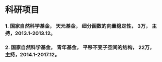 # 科研项目

### 1. 国家自然科学基金， 天元基金， 细分函数的向量稳定性， 3万， 主持，2013.1-2013.12。

### 2. 国家自然科学基金， 青年基金， 平移不变子空间的结构， 22万， 主持，2014.1-2017.12。

